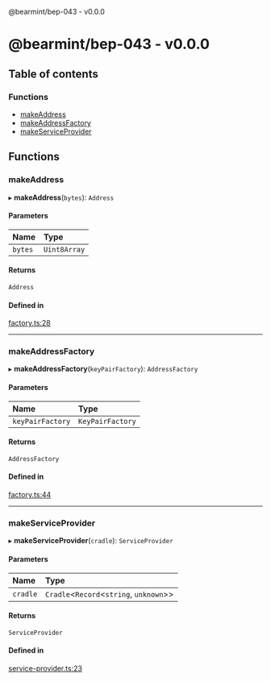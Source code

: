 @bearmint/bep-043 - v0.0.0

# @bearmint/bep-043 - v0.0.0

## Table of contents

### Functions

- [makeAddress](README.md#makeaddress)
- [makeAddressFactory](README.md#makeaddressfactory)
- [makeServiceProvider](README.md#makeserviceprovider)

## Functions

### makeAddress

▸ **makeAddress**(`bytes`): `Address`

#### Parameters

| Name | Type |
| :------ | :------ |
| `bytes` | `Uint8Array` |

#### Returns

`Address`

#### Defined in

[factory.ts:28](https://github.com/bearmint/bearmint/blob/main/packages/bep-043/source/factory.ts#L28)

___

### makeAddressFactory

▸ **makeAddressFactory**(`keyPairFactory`): `AddressFactory`

#### Parameters

| Name | Type |
| :------ | :------ |
| `keyPairFactory` | `KeyPairFactory` |

#### Returns

`AddressFactory`

#### Defined in

[factory.ts:44](https://github.com/bearmint/bearmint/blob/main/packages/bep-043/source/factory.ts#L44)

___

### makeServiceProvider

▸ **makeServiceProvider**(`cradle`): `ServiceProvider`

#### Parameters

| Name | Type |
| :------ | :------ |
| `cradle` | `Cradle`<`Record`<`string`, `unknown`\>\> |

#### Returns

`ServiceProvider`

#### Defined in

[service-provider.ts:23](https://github.com/bearmint/bearmint/blob/main/packages/bep-043/source/service-provider.ts#L23)
